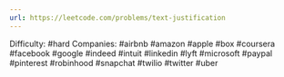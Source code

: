 ```yaml
---
url: https://leetcode.com/problems/text-justification
---
```


Difficulty: #hard
Companies: #airbnb #amazon #apple #box #coursera #facebook #google #indeed #intuit #linkedin #lyft #microsoft #paypal #pinterest #robinhood #snapchat #twilio #twitter #uber